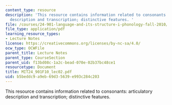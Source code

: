 ```yaml
---
content_type: resource
description: 'This resource contains information related to consonants: articulatory
  description and transcription; distinctive features. '
file: /courses/24-901-language-and-its-structure-i-phonology-fall-2010/b5beddc9a9eb69d35639e993c284c203_MIT24_901F10_lec02.pdf
file_type: application/pdf
learning_resource_types:
- Lecture Notes
license: https://creativecommons.org/licenses/by-nc-sa/4.0/
ocw_type: OCWFile
parent_title: Lecture Notes
parent_type: CourseSection
parent_uid: f13bd08c-1a2c-bead-070e-02b37bc48ce1
resourcetype: Document
title: MIT24_901F10_lec02.pdf
uid: b5beddc9-a9eb-69d3-5639-e993c284c203
---
```

This resource contains information related to consonants: articulatory description and transcription; distinctive features. 